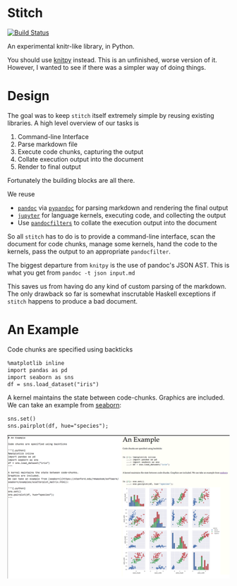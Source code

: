 # Stitch

[![Build Status](https://travis-ci.org/TomAugspurger/stitch.svg?branch=master)](https://travis-ci.org/TomAugspurger/stitch)

An experimental knitr-like library, in Python.

You should use [knitpy](https://github.com/janschulz/knitpy/) instead.
This is an unfinished, worse version of it.
However, I wanted to see if there was a simpler way of doing things.

# Design

The goal was to keep `stitch` itself extremely simple by reusing existing libraries.
A high level overview of our tasks is

1. Command-line Interface
2. Parse markdown file
3. Execute code chunks, capturing the output
4. Collate execution output into the document
5. Render to final output

Fortunately the building blocks are all there.

We reuse

- [`pandoc`](http://pandoc.org) via [`pypandoc`](https://pypi.python.org/pypi/pypandoc) for parsing markdown and rendering the final output
- [`jupyter`](http://jupyter.readthedocs.io/en/latest/) for language kernels, executing code, and collecting the output
- Use [`pandocfilters`](https://github.com/jgm/pandocfilters) to collate the execution output into the document

So all `stitch` has to do is to provide a command-line interface, scan the document for code chunks, manage some kernels, hand the code to the kernels, pass the output to an appropriate `pandocfilter`.

The biggest departure from `knitpy` is the use of pandoc's JSON AST.
This is what you get from `pandoc -t json input.md`

This saves us from having do any kind of custom parsing of the markdown.
The only drawback so far is somewhat inscrutable Haskell exceptions if `stitch`
happens to produce a bad document.

# An Example

Code chunks are specified using backticks

```{.python}
%matplotlib inline
import pandas as pd
import seaborn as sns
df = sns.load_dataset("iris")
```

A kernel maintains the state between code-chunks.
Graphics are included.
We can take an example from [seaborn](https://stanford.edu/~mwaskom/software/seaborn/examples/scatterplot_matrix.html):

```{.python}
sns.set()
sns.pairplot(df, hue="species");
```

![Side-by-side](comparison.png)

